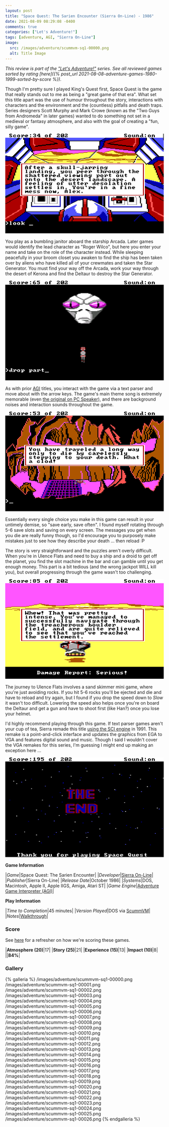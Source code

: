 ```yaml
---
layout: post
title: "Space Quest: The Sarien Encounter (Sierra On-Line) - 1986"
date: 2021-08-09 08:29:08 -0400
comments: true
categories: ["Let's Adventure!"]
tags: [adventure, AGI, "Sierra On-Line"]
image:
  src: /images/adventure/scummvm-sq1-00000.png
  alt: Title Image
---
```


_This review is part of the ["Let's Adventure!"](https://www.alexbevi.com/categories/let-s-adventure/) series. See all reviewed games sorted by rating [here]({% post_url 2021-08-08-adventure-games-1980-1999-sorted-by-score %})._

Though I'm pretty sure I played King's Quest first, Space Quest is the game that really stands out to me as being a "great game of that era". What set this title apart was the use of humour throughout the story, interactions with characters and the environment and the (countless) pitfalls and death traps. Series designers Scott Murphy and Mark Crowe (known as the "Two Guys from Andromeda" in later games) wanted to do something not set in a medieval or fantasy atmosphere, and also with the goal of creating a "fun, silly game".

![](/images/adventure/scummvm-sq1-00006.png)

You play as a bumbling janitor aboard the starship Arcada. Later games would identify the lead character as "Roger Wilco", but here you enter your name and take on the role of the character instead. While sleeping peacefully in your broom closet you awaken to find the ship has been taken over by aliens who have killed all of your crewmates and taken the Star Generator.  You must find your way off the Arcada, work your way through the desert of Kerona and find the Deltaur to destroy the Star Generator.

![](/images/adventure/scummvm-sq1-00012.png)

As with prior [AGI](https://wiki.scummvm.org/index.php?title=AGI) titles, you interact with the game via a text parser and move about with the arrow keys. The game's main theme song is extremely memorable (even [the original on PC Speaker](https://www.youtube.com/watch?v=Qj0KUX3W_Fw)), and there are background noises and interaction sounds throughout the game.

![](/images/adventure/scummvm-sq1-00009.png)

Essentially every single choice you make in this game can result in your untimely demise, so "save early, save often". I found myself rotating through 5-6 save slots and saving on every screen. The messages you get when you die are really funny though, so I'd encourage you to purposely make mistakes just to see how they describe your death ... then reload :P

The story is very straightforward and the puzzles aren't overly difficult. When you're in Ulence Flats and need to buy a ship and a droid to get off the planet, you find the slot machine in the bar and can gamble until you get enough money. This part is a bit tedious (and the wrong jackpot WILL kill you), but overall progressing through the game wasn't too challenging.

![](/images/adventure/scummvm-sq1-00019.png)

The journey to Ulence Flats involves a sand skimmer mini game, where you're just avoiding rocks. If you hit 5-6 rocks you'll be ejected and die and have to reload and try again, but I found if you drop the speed down to _Slow_ it wasn't too difficult. Lowering the speed also helps once you're on board the Deltaur and get a gun and have to shoot first (like Han?) once you lose your helmet.

I'd highly recommend playing through this game. If text parser games aren't your cup of tea, Sierra remade this title [using the SCI engine](https://en.wikipedia.org/wiki/Space_Quest_I#Remake) in 1991. This remake is a point-and-click interface and updates the graphics from EGA to VGA and features digital sound and music. Though I said I wouldn't cover the VGA remakes for this series, I'm guessing I might end up making an exception here ...

![](/images/adventure/scummvm-sq1-00026.png)

**Game Information**

|*Game*|Space Quest: The Sarien Encounter|
|*Developer*|[Sierra On-Line](https://en.wikipedia.org/wiki/Sierra_Entertainment)|
|*Publisher*|Sierra On-Line|
|*Release Date*|October 1986|
|*Systems*|DOS, Macintosh, Apple II, Apple IIGS, Amiga, Atari ST|
|*Game Engine*|[Adventure Game Interpreter (AGI)](https://wiki.scummvm.org/index.php?title=AGI)|

**Play Information**

|*Time to Completion*|45 minutes|
|*Version Played*|DOS via [ScummVM](https://www.scummvm.org/)|
|*Notes*|[Walkthrough](http://gamerwalkthroughs.com/space-quest-1-walkthrough-the-sarien-encounter/)|

### Score

See [here](https://www.alexbevi.com/blog/2021/07/28/adventure-games-1980-1999/#scoring) for a refresher on how we're scoring these games.

|**Atmosphere (20)**|17|
|**Story (25)**|21|
|**Experience (15)**|13|
|**Impact (10)**|8|
||**84%**|

### Gallery

{% galleria %}
/images/adventure/scummvm-sq1-00000.png
/images/adventure/scummvm-sq1-00001.png
/images/adventure/scummvm-sq1-00002.png
/images/adventure/scummvm-sq1-00003.png
/images/adventure/scummvm-sq1-00004.png
/images/adventure/scummvm-sq1-00005.png
/images/adventure/scummvm-sq1-00006.png
/images/adventure/scummvm-sq1-00007.png
/images/adventure/scummvm-sq1-00008.png
/images/adventure/scummvm-sq1-00009.png
/images/adventure/scummvm-sq1-00010.png
/images/adventure/scummvm-sq1-00011.png
/images/adventure/scummvm-sq1-00012.png
/images/adventure/scummvm-sq1-00013.png
/images/adventure/scummvm-sq1-00014.png
/images/adventure/scummvm-sq1-00015.png
/images/adventure/scummvm-sq1-00016.png
/images/adventure/scummvm-sq1-00017.png
/images/adventure/scummvm-sq1-00018.png
/images/adventure/scummvm-sq1-00019.png
/images/adventure/scummvm-sq1-00020.png
/images/adventure/scummvm-sq1-00021.png
/images/adventure/scummvm-sq1-00022.png
/images/adventure/scummvm-sq1-00023.png
/images/adventure/scummvm-sq1-00024.png
/images/adventure/scummvm-sq1-00025.png
/images/adventure/scummvm-sq1-00026.png
{% endgalleria %}